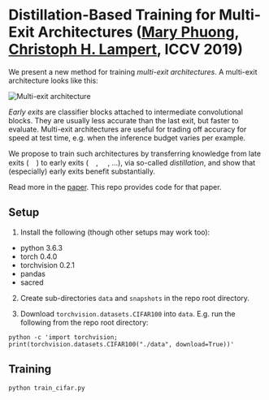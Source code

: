 # Distillation-Based Training for Multi-Exit Architectures ([Mary Phuong](https://mary-phuong.github.io), [Christoph H. Lampert](http://pub.ist.ac.at/~chl/), ICCV 2019)

We present a new method for training *multi-exit architectures*.
A multi-exit architecture looks like this:

![Multi-exit architecture](https://github.com/mary-phuong/multiexit-distillation/blob/master/images/multiexit_architecture.png)

*Early exits* are classifier blocks attached to intermediate convolutional blocks. They are usually less accurate than the last exit, but faster to evaluate. Multi-exit architectures are useful for trading off accuracy for speed at test time, e.g. when the inference budget varies per example.

We propose to train such architectures by transferring knowledge from late exits (<img src="https://github.com/mary-phuong/multiexit-distillation/blob/master/images/ynhat.png" height="15">) to early exits (<img src="https://github.com/mary-phuong/multiexit-distillation/blob/master/images/y1hat.png" height="15">, <img src="https://github.com/mary-phuong/multiexit-distillation/blob/master/images/y2hat.png" height="15">, ...), via so-called *distillation*, and show that (especially) early exits benefit substantially.

Read more in the [paper](https://mary-phuong.github.io/multiexit_distillation.pdf).
This repo provides code for that paper.


## Setup

1. Install the following (though other setups may work too):

  * python 3.6.3
  * torch 0.4.0
  * torchvision 0.2.1
  * pandas
  * sacred

2. Create sub-directories `data` and `snapshots` in the repo root directory.

3. Download `torchvision.datasets.CIFAR100` into `data`. E.g. run the following from the repo root directory:
```
python -c 'import torchvision; print(torchvision.datasets.CIFAR100("./data", download=True))'

```


## Training

```
python train_cifar.py
```
